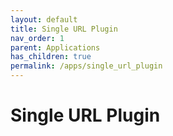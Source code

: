 ```yaml
---
layout: default
title: Single URL Plugin
nav_order: 1
parent: Applications
has_children: true
permalink: /apps/single_url_plugin
---
```


# Single URL Plugin